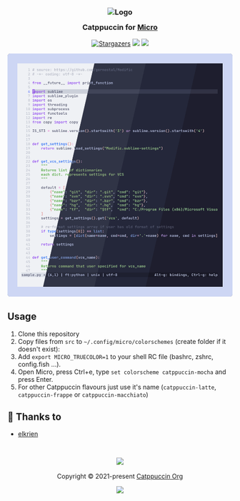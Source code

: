 <h3 align="center">
	<img src="https://raw.githubusercontent.com/catppuccin/catppuccin/dev/assets/logos/exports/1544x1544_circle.png" width="100" alt="Logo"/><br/>
	<img src="https://raw.githubusercontent.com/catppuccin/catppuccin/dev/assets/misc/transparent.png" height="30" width="0px"/>
	Catppuccin for <a href="https://micro-editor.github.io">Micro</a>
	<img src="https://raw.githubusercontent.com/catppuccin/catppuccin/dev/assets/misc/transparent.png" height="30" width="0px"/>
</h3>
<p align="center">
    <a href="https://github.com/catppuccin/micro/stargazers"><img alt="Stargazers" src="https://img.shields.io/github/stars/catppuccin/micro?style=for-the-badge&logo=starship&color=B4BEFE&logoColor=CDD6F4&labelColor=313244"></a>
    <a href="https://github.com/catppuccin/micro/issues"><img src="https://img.shields.io/github/issues/catppuccin/micro?colorA=313244&colorB=FAB387&style=for-the-badge"></a>
    <a href="https://github.com/catppuccin/micro/contributors"><img src="https://img.shields.io/github/contributors/catppuccin/micro?colorA=313244&colorB=A6E3A1&style=for-the-badge"></a>
</p>

<p align="center">
  <img src="https://raw.githubusercontent.com/catppuccin/micro/main/assets/cat-micro.png"/>
</p>

## Usage

1. Clone this repository 
2. Copy files from `src` to `~/.config/micro/colorschemes` (create folder if it doesn't exist):
3. Add `export MICRO_TRUECOLOR=1` to your shell RC file (bashrc, zshrc, config.fish ...).
4. Open Micro, press Ctrl+e, type `set colorscheme catppuccin-mocha` and press Enter.
5. For other Catppuccin flavours just use it's name (`catppuccin-latte`, `catppuccin-frappe` or `catppuccin-macchiato`) 

## 💝 Thanks to

-   [elkrien](https://github.com/elkrien)

&nbsp;

<p align="center"><img src="https://raw.githubusercontent.com/catppuccin/catppuccin/dev/assets/footers/gray0_ctp_on_line.svg?sanitize=true" /></p>
<p align="center">Copyright &copy; 2021-present <a href="https://github.com/catppuccin" target="_blank">Catppuccin Org</a>
<p align="center"><a href="https://github.com/catppuccin/catppuccin/blob/main/LICENSE"><img src="https://img.shields.io/static/v1.svg?style=for-the-badge&label=License&message=MIT&logoColor=d9e0ee&colorA=313244&colorB=B4BEFE"/></a></p>
